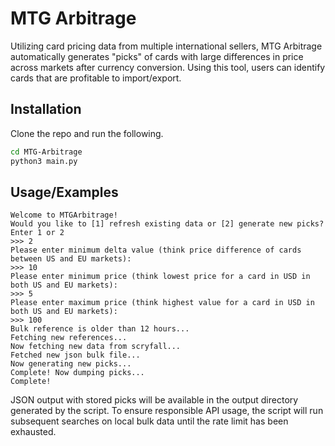 
# MTG Arbitrage

Utilizing card pricing data from multiple international sellers, MTG Arbitrage automatically generates "picks" of cards with large differences in price across markets after currency conversion. Using this tool, users can identify cards that are profitable to import/export.


## Installation

Clone the repo and run the following.

```bash
cd MTG-Arbitrage
python3 main.py
```
    

## Usage/Examples

```
Welcome to MTGArbitrage!
Would you like to [1] refresh existing data or [2] generate new picks?
Enter 1 or 2
>>> 2
Please enter minimum delta value (think price difference of cards between US and EU markets): 
>>> 10
Please enter minimum price (think lowest price for a card in USD in both US and EU markets): 
>>> 5
Please enter maximum price (think highest value for a card in USD in both US and EU markets):
>>> 100
Bulk reference is older than 12 hours...
Fetching new references...
Now fetching new data from scryfall...
Fetched new json bulk file...
Now generating new picks...
Complete! Now dumping picks...
Complete! 
```

JSON output with stored picks will be available in the output directory generated by the script. To ensure responsible API usage, the script will run subsequent searches on local bulk data until the rate limit has been exhausted.
